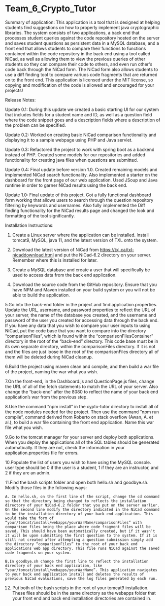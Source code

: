 # Team_6_Crypto_Tutor
Summary of application: This application is a tool that is designed at helping students find suggestions on how to properly implement java cryptographic libraries. The system consists of two applications, a back end that processes student queries against the code repository hosted on the server and saves student questions as persistent data in a MySQL database, and a front end that allows students to compare their functions to functions contained within the code repository in the back end using a tool called NiCad, as well as allowing them to view the previous queries of other students so they can compare their code to others, and even run other's code back through the NiCad form. The NiCad form also allows students to use a diff finding tool to compare variuos code fragments that are returned on to the front end. This application is licensed under the MIT license, so copying and modification of the code is allowed and encouraged for your projects!

Release Notes:

Update 0.1: During this update we created a basic starting UI for our system that includes fields for a student name and ID, as well as a question field where the code snippet goes and a description fields where a description of the problem can be specified.

Update 0.2: Worked on creating basic NiCad comparison functionality and displaying it to a sample webpage using PHP and Java servlet.

Update 0.3: Refactored the project to work with spring boot as a backend instead of PHP. Created some models for our repositories and added functionality for creating java files when questions are submitted.

Update 0.4: Final update before version 1.0. Created remaining models and implemented NiCad search functionality. Also implemented a starter on the dashboard for the front page of our web application. Used JSoup and Java runtime in order to garner NiCad results using the back end.

Update 1.0: Final update of this project. Got a fully functional dashboard form working that allows users to search through the question repository filtering by keywords and usernames. Also fully implemented the Diff finding functionality for the NiCad results page and changed the look and formatting of the tool significantly.

Installation Instructions:

1. Create a Linux server where the application can be installed. Install tomcat9, MySQL, java 11, and the latest version of TXL onto the system. 

2. Download the latest version of NiCad from https://txl.ca/txl-nicaddownload.html and put the NiCad-6.2 directory on your server. Remember where this is installed for later. 

3. Create a MySQL database and create a user that will specifically be used to access data from the back end application. 

4. Download the source code from the GitHub repository. Ensure that you have NPM and Maven installed on your build system or you will not be able to build the application. 

5.Go into the back-end folder in the project and find application.properties. Update the URL, username, and password properties to reflect the URL of your server, the name of the database you created, and the username and password of the user you created for accessing data through the back end. If you have any data that you wish to compare your user inputs to using NiCad, put the code base that you want to compare into the directory “comparisonFiles”, which is found within the “comparisonFilesContainer” directory in the root of the “back-end” directory. This code base must be in its own separate directory, within the comparisonFiles directory. If it is not and the files are just loose in the root of the comparisonFiles directory all of them will be deleted during NiCad cleanup. 

6.Build the project using maven clean and compile, and then build a war file of the project, naming the war what you wish. 

7.On the front-end, in the Dashboard.js and QuestionPage.js files, change the URL of all of the fetch statements to match the URL of your server. Also change the “back-end” after the 8080 to reflect the name of your back end application’s war from the previous step. 

8.Use the command “npm install” in the cypto-tutor directory to install all of the node modules needed for the project. Then use the command “npm run compile”, command derived from Roberto on stack overflow (Awan, A. et al.), to build a war file containing the front end application. Name this war file what you wish. 

9.Go to the tomcat manager for your server and deploy both applications. When you deploy the applications all of the SQL tables should be generated automatically. If they are not, check the information in your application.properties file for errors. 

10.Populate the list of users you wish to have using the MySQL console. user type should be 0 if the user is a student, 1 if they are an instructor, and 2 if they are an admin. 

11.Find the bash scripts folder and open both hello.sh and goodbye.sh. Modify those files in the following ways: 

    A. In hello.sh, on the first line of the script, change the cd command so that the directory being changed to reflects the installation directory of your NiCad-6.2 folder that you put on the server earlier. On the second line modify the directory indicated in the NiCad command to be the installation directory of your back end application. This would take the form of “your/tomcat/install/webapps/yourWarName/comparisonFiles” with comparison files being the place where code fragment files will be saved. This should have been automatically created, but if it wasn’t it will be upon submitting the first question to the system. If it is still not created after attempting a question submission simply add the directory “comparisonFiles” to the root of your back end applications web app directory. This file runs NiCad against the saved code fragments on your system. 

    B.In goodbye.sh change the first line to reflect the installation directory of your back end application, like “your/tomcat/install/webapps/yourWarName”. This application navigates to your back end application install and deletes the results of previous NiCad evaluations, save the log files generated by each run. 

12. Put both of the bash scripts in the root of your tomcat9 installation. These files should be in the same directory as the webapps folder that your front end and back end installation directories are contained in. 

